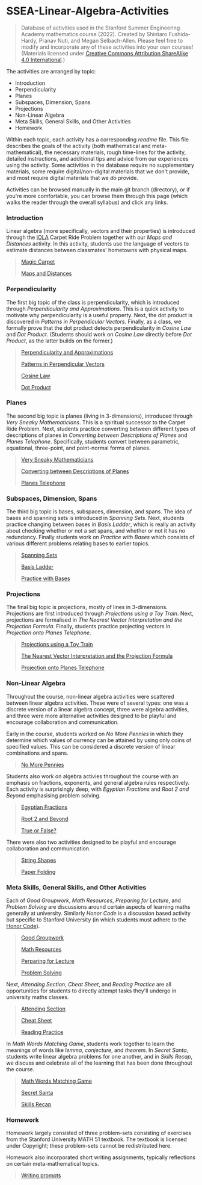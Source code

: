 # SSEA-Linear-Algebra-Activities
> Database of activities used in the Stanford Summer Engineering Academy mathematics course (2022). Created by Shintaro Fushida-Hardy, Pranav Nuti, and Megan Selbach-Allen. Please feel free to modify and incorporate any of these activities into your own courses! (Materials licensed under [Creative Commons Attribution ShareAlike 4.0 International](https://creativecommons.org/licenses/by-sa/4.0/).)

The activities are arranged by topic: 
+ Introduction
+ Perpendicularity
+ Planes
+ Subspaces, Dimension, Spans
+ Projections
+ Non-Linear Algebra
+ Meta Skills, General Skills, and Other Activities
+ Homework

Within each topic, each activity has a corresponding _readme_ file. This file describes the goals of the activity (both mathematical and meta-mathematical), the necessary materials, rough time-lines for the activity, detailed instructions, and additional tips and advice from our experiences using the activity. Some activities in the database require no supplementary materials, some require digital/non-digital materials that we don't provide, and most require digital materials that we _do_ provide.

Activities can be browsed manually in the main git branch (directory), or if you're more comfortable, you can browse them through this page (which walks the reader through the overall syllabus) and click any links.

### Introduction

Linear algebra (more specifically, vectors and their properties) is introduced through the [IOLA](https://iola.math.vt.edu/index.php) Carpet Ride Problem together with our _Maps and Distances_ activity. In this activity, students use the language of vectors to estimate distances between classmates' hometowns with physical maps.
> [Magic Carpet](https://github.com/sfushidahardy/SSEA-Linear-Algebra-Activities/blob/main/Introduction/MagicCarpet/)
>
> [Maps and Distances](https://github.com/sfushidahardy/SSEA-Linear-Algebra-Activities/blob/main/Introduction/MapsAndDistances/)

### Perpendicularity

The first big topic of the class is perpendicularity, which is introduced through _Perpendicularity and Approximations_. This is a quick activity to motivate why perpendicularity is a useful property. Next, the dot product is discovered in _Patterns in Perpendicular Vectors_. Finally, as a class, we formally prove that the dot product detects perpendicularity in _Cosine Law_ and _Dot Product_. (Students should work on _Cosine Law_ directly before _Dot Product_, as the latter builds on the former.) 
> [Perpendicularity and Approximations](https://github.com/sfushidahardy/SSEA-Linear-Algebra-Activities/blob/main/Perpendicularity/PerpendicularityAndApproximations/)
> 
> [Patterns in Perpendicular Vectors](https://github.com/sfushidahardy/SSEA-Linear-Algebra-Activities/blob/main/Perpendicularity/PatternsInPerpendicularVectors/)
>
> [Cosine Law](https://github.com/sfushidahardy/SSEA-Linear-Algebra-Activities/blob/main/Perpendicularity/CosineLaw/)
> 
> [Dot Product](https://github.com/sfushidahardy/SSEA-Linear-Algebra-Activities/blob/main/Perpendicularity/DotProduct/)

### Planes

The second big topic is planes (living in 3-dimensions), introduced through _Very Sneaky Mathematicians_. This is a spiritual successor to the Carpet Ride Problem. Next, students practice converting between different types of descriptions of planes in _Converting between Descriptions of Planes_ and _Planes Telephone_. Specifically, students convert between parametric, equational, three-point, and point-normal forms of planes.
> [Very Sneaky Mathematicians](https://github.com/sfushidahardy/SSEA-Linear-Algebra-Activities/blob/main/Planes/VerySneakyMathematicians)
>
> [Converting between Descriptions of Planes](https://github.com/sfushidahardy/SSEA-Linear-Algebra-Activities/blob/main/Planes/ConvertingBetweenDescriptionsOfPlanes)
>
> [Planes Telephone](https://github.com/sfushidahardy/SSEA-Linear-Algebra-Activities/blob/main/Planes/PlanesTelephone)

### Subspaces, Dimension, Spans

The third big topic is bases, subspaces, dimension, and spans. The idea of bases and spanning sets is introduced in _Spanning Sets_. Next, students practice changing between bases in _Basis Ladder_, which is 
really an activity about checking whether or not a set spans, and whether or not it has no redundancy. Finally students work on _Practice with Bases_ which consists of various different problems relating bases to earlier topics.
> [Spanning Sets](https://github.com/sfushidahardy/SSEA-Linear-Algebra-Activities/blob/main/SubspaceDimensionSpan/SpanningSets)
>
> [Basis Ladder](https://github.com/sfushidahardy/SSEA-Linear-Algebra-Activities/blob/main/SubspaceDimensionSpan/BasisLadder)
>
> [Practice with Bases](https://github.com/sfushidahardy/SSEA-Linear-Algebra-Activities/blob/main/SubspaceDimensionSpan/PracticeWithBases)

### Projections

The final big topic is projections, mostly of lines in 3-dimensions. Projections are first introduced through _Projections using a Toy Train_. Next, projections are formalised in _The Nearest Vector Interpretation and the Projection Formula_. Finally, students practice projecting vectors in _Projection onto Planes Telephone_.
> [Projections using a Toy Train](https://github.com/sfushidahardy/SSEA-Linear-Algebra-Activities/blob/main/Projections/ProjectionsUsingAToyTrain)
>
> [The Nearest Vector Interpretation and the Projection Formula](https://github.com/sfushidahardy/SSEA-Linear-Algebra-Activities/blob/main/Projections/TheNearestVectorInterpretationAndTheProjectionFormula)
>
> [Projection onto Planes Telephone](https://github.com/sfushidahardy/SSEA-Linear-Algebra-Activities/blob/main/Projections/ProjectionOntoPlanesTelephone)

### Non-Linear Algebra

Throughout the course, non-linear algebra activities were scattered between linear algebra activities. These were of several types: one was a discrete version of a linear algebra concept, three were algebra activities, and three were more alternative activities designed to be playful and encourage collaboration and communication.

Early in the course, students worked on _No More Pennies_ in which they determine which values of currency can be attained by using only coins of specified values. This can be considered a discrete version of linear combinations and spans.
> [No More Pennies](https://github.com/sfushidahardy/SSEA-Linear-Algebra-Activities/blob/main/Non-LinearAlgebra/NoMorePennies)

Students also work on algebra activies throughout the course with an emphasis on fractions, exponents, and general algebra rules respectively. Each activity is surprisingly deep, with _Egyptian Fractions_ and _Root 2 and Beyond_ emphasising problem solving.
> [Egyptian Fractions](https://github.com/sfushidahardy/SSEA-Linear-Algebra-Activities/blob/main/Non-LinearAlgebra/EgyptianFractions)
>
> [Root 2 and Beyond](https://github.com/sfushidahardy/SSEA-Linear-Algebra-Activities/blob/main/Non-LinearAlgebra/Root2AndBeyond)
>
> [True or False?](https://github.com/sfushidahardy/SSEA-Linear-Algebra-Activities/blob/main/Non-LinearAlgebra/TrueOrFalse)

There were also two activities designed to be playful and encourage collaboration and communication.
> [String Shapes](https://github.com/sfushidahardy/SSEA-Linear-Algebra-Activities/blob/main/Non-LinearAlgebra/StringShapes)
>
> [Paper Folding](https://github.com/sfushidahardy/SSEA-Linear-Algebra-Activities/blob/main/Non-LinearAlgebra/PaperFolding)

### Meta Skills, General Skills, and Other Activities

Each of _Good Groupwork_, _Math Resources_, _Preparing for Lecture_, and _Problem Solving_ are discussions around certain aspects of learning maths generally at university. Similarly _Honor Code_ is a discussion based activity but specific to Stanford University (in which students must adhere to the [Honor Code](https://communitystandards.stanford.edu/policies-guidance/honor-code)). 
> [Good Groupwork](https://github.com/sfushidahardy/SSEA-Linear-Algebra-Activities/blob/main/MetaSkills/GoodGroupwork)
>
> [Math Resources](https://github.com/sfushidahardy/SSEA-Linear-Algebra-Activities/blob/main/MetaSkills/MathResources)
>
> [Perparing for Lecture](https://github.com/sfushidahardy/SSEA-Linear-Algebra-Activities/blob/main/MetaSkills/PreparingForLecture)
>
> [Problem Solving](https://github.com/sfushidahardy/SSEA-Linear-Algebra-Activities/blob/main/MetaSkills/ProblemSolving)

Next, _Attending Section_, _Cheat Sheet_, and _Reading Practice_ are all opportunities for students to directly attempt tasks they'll undergo in university maths classes.
> [Attending Section](https://github.com/sfushidahardy/SSEA-Linear-Algebra-Activities/blob/main/MetaSkills/AttendingSection)
>
> [Cheat Sheet](https://github.com/sfushidahardy/SSEA-Linear-Algebra-Activities/blob/main/MetaSkills/CheatSheet)
>
> [Reading Practice](https://github.com/sfushidahardy/SSEA-Linear-Algebra-Activities/blob/main/MetaSkills/ReadingPractice)

In _Math Words Matching Game_, students work together to learn the meanings of words like _lemma_, _conjecture_, and _theorem_. In _Secret Santa_, students write linear algebra problems for one another, and in _Skills Recap_, we discuss and celebrate all of the learning that has been done throughout the course.
> [Math Words Matching Game](https://github.com/sfushidahardy/SSEA-Linear-Algebra-Activities/blob/main/MetaSkills/MathWordsMatchingGame)
>
> [Secret Santa](https://github.com/sfushidahardy/SSEA-Linear-Algebra-Activities/blob/main/MetaSkills/SecretSanta)
>
> [Skills Recap](https://github.com/sfushidahardy/SSEA-Linear-Algebra-Activities/blob/main/MetaSkills/SkillsRecap)

### Homework

Homework largely consisted of three problem-sets consisting of exercises from the Stanford University MATH 51 textbook. The textbook is licensed under Copyright; these problem-sets cannot be redistributed here.

Homework also incorporated short writing assignments, typically reflections on certain meta-mathematical topics.
> [Writing prompts](https://github.com/sfushidahardy/SSEA-Linear-Algebra-Activities/blob/main/Homework/Writing/)
